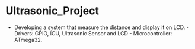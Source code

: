 # Ultrasonic_Project
- Developing a system that measure the distance and display it on LCD. - Drivers: GPIO, ICU, Ultrasonic Sensor and LCD - Microcontroller: ATmega32.
